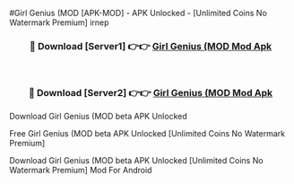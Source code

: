 #Girl Genius (MOD [APK-MOD] - APK Unlocked - [Unlimited Coins No Watermark Premium] irnep



<div align="center">

<h3>🔴 Download [Server1] 👉👉 <a href="https://momento.my/?title=Girl_Genius_(MOD">Girl Genius (MOD Mod Apk</a></h3><br>

<h3>🔴 Download [Server2] 👉👉 <a href="https://momento.my/?title=Girl_Genius_(MOD">Girl Genius (MOD Mod Apk</a></h3>
</div>



Download Girl Genius (MOD beta APK Unlocked

Free Girl Genius (MOD beta APK Unlocked [Unlimited Coins No Watermark Premium]

Download Girl Genius (MOD beta APK Unlocked [Unlimited Coins No Watermark Premium] Mod For Android
